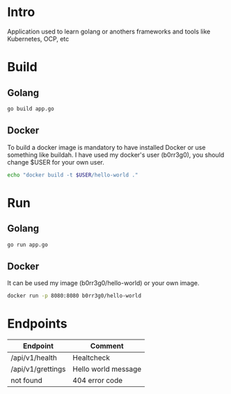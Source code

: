 # Intro
Application used to learn golang or anothers frameworks and tools like Kubernetes, OCP, etc

# Build
## Golang
```bash
go build app.go
```

## Docker
To build a docker image is mandatory to have installed Docker or use something like buildah. I have used my docker's user (b0rr3g0), you should change $USER for your own user.
```bash
echo "docker build -t $USER/hello-world ."
```

# Run
## Golang
```bash
go run app.go
```

## Docker
It can be used my image (b0rr3g0/hello-world) or your own image. 
```bash
docker run -p 8080:8080 b0rr3g0/hello-world
```

# Endpoints
|Endpoint|Comment|
|--|--|
|/api/v1/health|Healtcheck|
|/api/v1/grettings|Hello world message|
|not found|404 error code|

